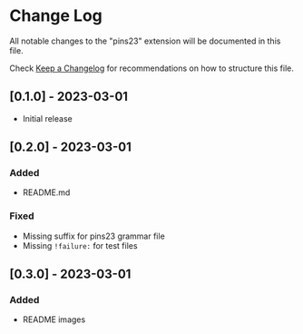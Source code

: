 # Change Log

All notable changes to the "pins23" extension will be documented in this file.

Check [Keep a Changelog](http://keepachangelog.com/) for recommendations on how to structure this file.

## [0.1.0] - 2023-03-01

- Initial release

## [0.2.0] - 2023-03-01

### Added

- README.md

### Fixed

- Missing suffix for pins23 grammar file
- Missing `!failure:` for test files

## [0.3.0] - 2023-03-01

### Added

- README images
